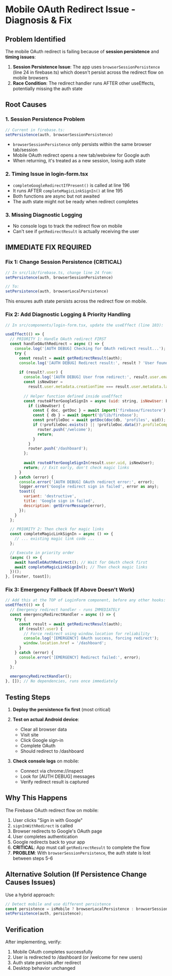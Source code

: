# Mobile OAuth Redirect Issue - Diagnosis & Fix

## Problem Identified

The mobile OAuth redirect is failing because of **session persistence** and **timing issues**:

1. **Session Persistence Issue**: The app uses `browserSessionPersistence` (line 24 in firebase.ts) which doesn't persist across the redirect flow on mobile browsers
2. **Race Condition**: The redirect handler runs AFTER other useEffects, potentially missing the auth state

## Root Causes

### 1. Session Persistence Problem
```javascript
// Current in firebase.ts:
setPersistence(auth, browserSessionPersistence)
```
- `browserSessionPersistence` only persists within the same browser tab/session
- Mobile OAuth redirect opens a new tab/webview for Google auth
- When returning, it's treated as a new session, losing auth state

### 2. Timing Issue in login-form.tsx
- `completeGoogleRedirectIfPresent()` is called at line 196
- It runs AFTER `completeMagicLinkSignIn()` at line 195
- Both functions are async but not awaited
- The auth state might not be ready when redirect completes

### 3. Missing Diagnostic Logging
- No console logs to track the redirect flow on mobile
- Can't see if `getRedirectResult` is actually receiving the user

## IMMEDIATE FIX REQUIRED

### Fix 1: Change Session Persistence (CRITICAL)
```javascript
// In src/lib/firebase.ts, change line 24 from:
setPersistence(auth, browserSessionPersistence)

// To:
setPersistence(auth, browserLocalPersistence)
```

This ensures auth state persists across the redirect flow on mobile.

### Fix 2: Add Diagnostic Logging & Priority Handling
```javascript
// In src/components/login-form.tsx, update the useEffect (line 103):

useEffect(() => {
  // PRIORITY 1: Handle OAuth redirect FIRST
  const handleOAuthRedirect = async () => {
    console.log('[AUTH DEBUG] Checking for OAuth redirect result...');
    try {
      const result = await getRedirectResult(auth);
      console.log('[AUTH DEBUG] Redirect result:', result ? 'User found' : 'No result');
      
      if (result?.user) {
        console.log('[AUTH DEBUG] User from redirect:', result.user.email);
        const isNewUser = 
          result.user.metadata.creationTime === result.user.metadata.lastSignInTime;
        
        // Helper function defined inside useEffect
        const routeAfterGoogleSignIn = async (uid: string, isNewUser: boolean) => {
          if (isNewUser) {
            const { doc, getDoc } = await import('firebase/firestore');
            const { db } = await import('@/lib/firebase');
            const profileDoc = await getDoc(doc(db, 'profiles', uid));
            if (!profileDoc.exists() || !profileDoc.data()?.profileCompleted) {
              router.push('/welcome');
              return;
            }
          }
          router.push('/dashboard');
        };
        
        await routeAfterGoogleSignIn(result.user.uid, isNewUser);
        return; // Exit early, don't check magic links
      }
    } catch (error) {
      console.error('[AUTH DEBUG] OAuth redirect error:', error);
      logger.error('Google redirect sign in failed', error as any);
      toast({
        variant: 'destructive',
        title: 'Google sign in failed',
        description: getErrorMessage(error),
      });
    }
  };

  // PRIORITY 2: Then check for magic links
  const completeMagicLinkSignIn = async () => {
    // ... existing magic link code ...
  };

  // Execute in priority order
  (async () => {
    await handleOAuthRedirect(); // Wait for OAuth check first
    await completeMagicLinkSignIn(); // Then check magic links
  })();
}, [router, toast]);
```

### Fix 3: Emergency Fallback (If Above Doesn't Work)
```javascript
// Add this at the TOP of LoginForm component, before any other hooks:
useEffect(() => {
  // Emergency redirect handler - runs IMMEDIATELY
  const emergencyRedirectHandler = async () => {
    try {
      const result = await getRedirectResult(auth);
      if (result?.user) {
        // Force redirect using window.location for reliability
        console.log('[EMERGENCY] OAuth success, forcing redirect');
        window.location.href = '/dashboard';
      }
    } catch (error) {
      console.error('[EMERGENCY] Redirect failed:', error);
    }
  };
  
  emergencyRedirectHandler();
}, []); // No dependencies, runs once immediately
```

## Testing Steps

1. **Deploy the persistence fix first** (most critical)
2. **Test on actual Android device**:
   - Clear all browser data
   - Visit site
   - Click Google sign-in
   - Complete OAuth
   - Should redirect to /dashboard

3. **Check console logs** on mobile:
   - Connect via chrome://inspect
   - Look for [AUTH DEBUG] messages
   - Verify redirect result is captured

## Why This Happens

The Firebase OAuth redirect flow on mobile:
1. User clicks "Sign in with Google"
2. `signInWithRedirect` is called
3. Browser redirects to Google's OAuth page
4. User completes authentication
5. Google redirects back to your app
6. **CRITICAL**: App must call `getRedirectResult` to complete the flow
7. **PROBLEM**: With `browserSessionPersistence`, the auth state is lost between steps 5-6

## Alternative Solution (If Persistence Change Causes Issues)

Use a hybrid approach:
```javascript
// Detect mobile and use different persistence
const persistence = isMobile ? browserLocalPersistence : browserSessionPersistence;
setPersistence(auth, persistence);
```

## Verification

After implementing, verify:
1. Mobile OAuth completes successfully
2. User is redirected to /dashboard (or /welcome for new users)
3. Auth state persists after redirect
4. Desktop behavior unchanged
